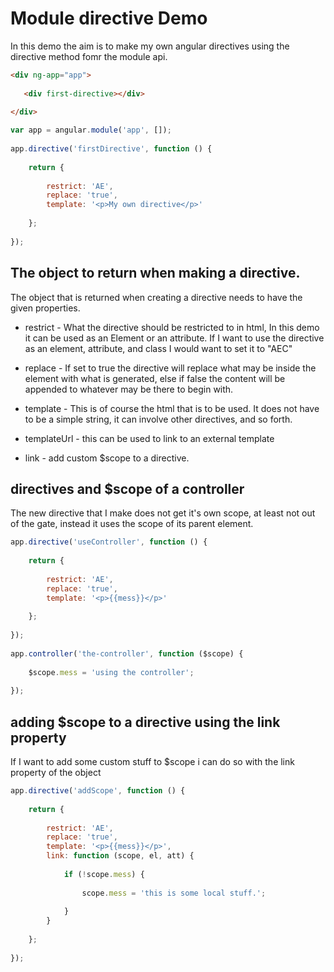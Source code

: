 # Module directive Demo

In this demo the aim is to make my own angular directives using the directive method fomr the module api.

```html
<div ng-app="app">
 
   <div first-directive></div>
 
</div>
```


```js
var app = angular.module('app', []);
 
app.directive('firstDirective', function () {
 
    return {
 
        restrict: 'AE',
        replace: 'true',
        template: '<p>My own directive</p>'
 
    };
 
});
```

## The object to return when making a directive.

The object that is returned when creating a directive needs to have the given properties.

* restrict - What the directive should be restricted to in html, In this demo it can be used as an Element or an attribute. If I want to use the directive as an element, attribute, and class I would want to set it to "AEC"

* replace - If set to true the directive will replace what may be inside the element with what is generated, else if false the content will be appended to whatever may be there to begin with.

* template - This is of course the html that is to be used. It does not have to be a simple string, it can involve other directives, and so forth.

* templateUrl - this can be used to link to an external template

* link - add custom $scope to a directive.

## directives and $scope of a controller

The new directive that I make does not get it's own scope, at least not out of the gate, instead it uses the scope of its parent element.

```js
app.directive('useController', function () {
 
    return {
 
        restrict: 'AE',
        replace: 'true',
        template: '<p>{{mess}}</p>'
 
    };
 
});
 
app.controller('the-controller', function ($scope) {
 
    $scope.mess = 'using the controller';
 
});
```

## adding $scope to a directive using the link property

If I want to add some custom stuff to $scope i can do so with the link property of the object

```js
app.directive('addScope', function () {
 
    return {
 
        restrict: 'AE',
        replace: 'true',
        template: '<p>{{mess}}</p>',
        link: function (scope, el, att) {
 
            if (!scope.mess) {
 
                scope.mess = 'this is some local stuff.';
 
            }
        }
 
    };
 
});
```